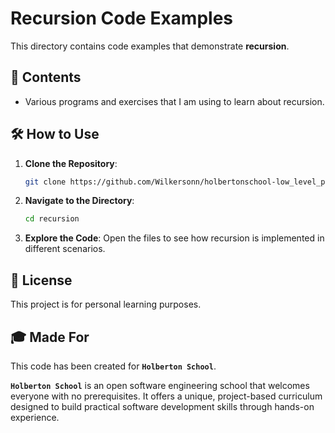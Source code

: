 # Recursion Code Examples

This directory contains code examples that demonstrate **recursion**. 

## 📂 Contents

- Various programs and exercises that I am using to learn about recursion.

## 🛠️ How to Use

1. **Clone the Repository**:

    ```bash
    git clone https://github.com/Wilkersonn/holbertonschool-low_level_programming/recursion
    ```

2. **Navigate to the Directory**:

    ```bash
    cd recursion
    ```

3. **Explore the Code**: Open the files to see how recursion is implemented in different scenarios.

## 📜 License

This project is for personal learning purposes.

## 🎓 Made For

This code has been created for **`Holberton School`**.

**`Holberton School`** is an open software engineering school that welcomes everyone with no prerequisites. It offers a unique, project-based curriculum designed to build practical software development skills through hands-on experience.

